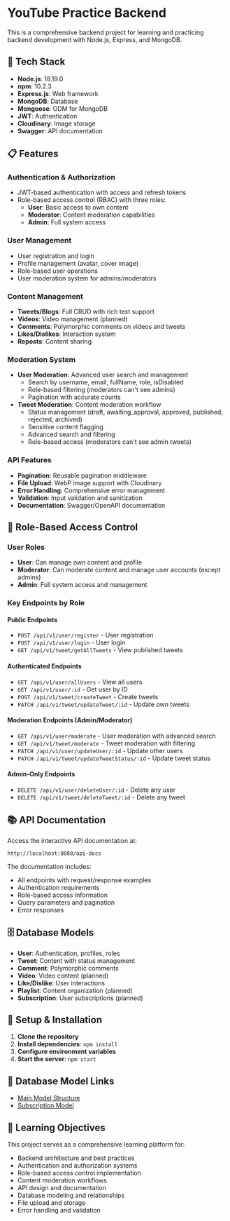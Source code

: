 # YouTube Practice Backend

This is a comprehensive backend project for learning and practicing backend development with Node.js, Express, and MongoDB.

## 🚀 **Tech Stack**
- **Node.js**: 18.19.0
- **npm**: 10.2.3
- **Express.js**: Web framework
- **MongoDB**: Database
- **Mongoose**: ODM for MongoDB
- **JWT**: Authentication
- **Cloudinary**: Image storage
- **Swagger**: API documentation

## 📋 **Features**

### **Authentication & Authorization**
- JWT-based authentication with access and refresh tokens
- Role-based access control (RBAC) with three roles:
  - **User**: Basic access to own content
  - **Moderator**: Content moderation capabilities
  - **Admin**: Full system access

### **User Management**
- User registration and login
- Profile management (avatar, cover image)
- Role-based user operations
- User moderation system for admins/moderators

### **Content Management**
- **Tweets/Blogs**: Full CRUD with rich text support
- **Videos**: Video management (planned)
- **Comments**: Polymorphic comments on videos and tweets
- **Likes/Dislikes**: Interaction system
- **Reposts**: Content sharing

### **Moderation System**
- **User Moderation**: Advanced user search and management
  - Search by username, email, fullName, role, isDisabled
  - Role-based filtering (moderators can't see admins)
  - Pagination with accurate counts
- **Tweet Moderation**: Content moderation workflow
  - Status management (draft, awaiting_approval, approved, published, rejected, archived)
  - Sensitive content flagging
  - Advanced search and filtering
  - Role-based access (moderators can't see admin tweets)

### **API Features**
- **Pagination**: Reusable pagination middleware
- **File Upload**: WebP image support with Cloudinary
- **Error Handling**: Comprehensive error management
- **Validation**: Input validation and sanitization
- **Documentation**: Swagger/OpenAPI documentation

## 🔐 **Role-Based Access Control**

### **User Roles**
- **User**: Can manage own content and profile
- **Moderator**: Can moderate content and manage user accounts (except admins)
- **Admin**: Full system access and management

### **Key Endpoints by Role**

#### **Public Endpoints**
- `POST /api/v1/user/register` - User registration
- `POST /api/v1/user/login` - User login
- `GET /api/v1/tweet/getAllTweets` - View published tweets

#### **Authenticated Endpoints**
- `GET /api/v1/user/allUsers` - View all users
- `GET /api/v1/user/:id` - Get user by ID
- `POST /api/v1/tweet/createTweet` - Create tweets
- `PATCH /api/v1/tweet/updateTweet/:id` - Update own tweets

#### **Moderation Endpoints (Admin/Moderator)**
- `GET /api/v1/user/moderate` - User moderation with advanced search
- `GET /api/v1/tweet/moderate` - Tweet moderation with filtering
- `PATCH /api/v1/user/updateUser/:id` - Update other users
- `PATCH /api/v1/tweet/updateTweetStatus/:id` - Update tweet status

#### **Admin-Only Endpoints**
- `DELETE /api/v1/user/deleteUser/:id` - Delete any user
- `DELETE /api/v1/tweet/deleteTweet/:id` - Delete any tweet

## 📚 **API Documentation**

Access the interactive API documentation at:
```
http://localhost:8088/api-docs
```

The documentation includes:
- All endpoints with request/response examples
- Authentication requirements
- Role-based access information
- Query parameters and pagination
- Error responses

## 🗄️ **Database Models**

- **User**: Authentication, profiles, roles
- **Tweet**: Content with status management
- **Comment**: Polymorphic comments
- **Video**: Video content (planned)
- **Like/Dislike**: User interactions
- **Playlist**: Content organization (planned)
- **Subscription**: User subscriptions (planned)

## 🔧 **Setup & Installation**

1. **Clone the repository**
2. **Install dependencies**: `npm install`
3. **Configure environment variables**
4. **Start the server**: `npm start`

## 📝 **Database Model Links**
- [Main Model Structure](https://app.eraser.io/workspace/8nK8oSeIYF9XTNH0Ahqe?origin=share)
- [Subscription Model](https://app.eraser.io/workspace/vUC34CQ5WEcvsfc7ew9u?origin=share)

## 🎯 **Learning Objectives**
This project serves as a comprehensive learning platform for:
- Backend architecture and best practices
- Authentication and authorization systems
- Role-based access control implementation
- Content moderation workflows
- API design and documentation
- Database modeling and relationships
- File upload and storage
- Error handling and validation
